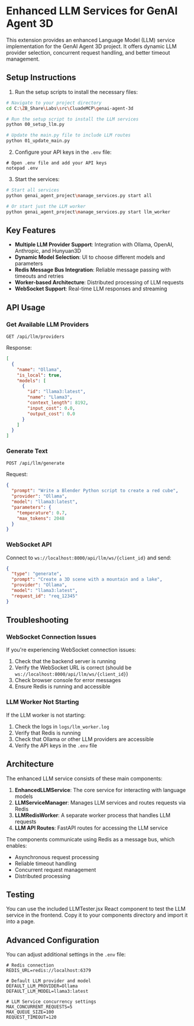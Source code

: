 # Enhanced LLM Services for GenAI Agent 3D

This extension provides an enhanced Language Model (LLM) service implementation for the GenAI Agent 3D project. It offers dynamic LLM provider selection, concurrent request handling, and better timeout management.

## Setup Instructions

1. Run the setup scripts to install the necessary files:

```bash
# Navigate to your project directory
cd C:\ZB_Share\Labs\src\CluadeMCP\genai-agent-3d

# Run the setup script to install the LLM services
python 00_setup_llm.py

# Update the main.py file to include LLM routes
python 01_update_main.py
```

2. Configure your API keys in the `.env` file:

```
# Open .env file and add your API keys
notepad .env
```

3. Start the services:

```bash
# Start all services
python genai_agent_project\manage_services.py start all

# Or start just the LLM worker
python genai_agent_project\manage_services.py start llm_worker
```

## Key Features

- **Multiple LLM Provider Support**: Integration with Ollama, OpenAI, Anthropic, and Hunyuan3D
- **Dynamic Model Selection**: UI to choose different models and parameters
- **Redis Message Bus Integration**: Reliable message passing with timeouts and retries
- **Worker-based Architecture**: Distributed processing of LLM requests
- **WebSocket Support**: Real-time LLM responses and streaming

## API Usage

### Get Available LLM Providers

```http
GET /api/llm/providers
```

Response:
```json
[
  {
    "name": "Ollama",
    "is_local": true,
    "models": [
      {
        "id": "llama3:latest",
        "name": "Llama3",
        "context_length": 8192,
        "input_cost": 0.0,
        "output_cost": 0.0
      }
    ]
  }
]
```

### Generate Text

```http
POST /api/llm/generate
```

Request:
```json
{
  "prompt": "Write a Blender Python script to create a red cube",
  "provider": "Ollama",
  "model": "llama3:latest",
  "parameters": {
    "temperature": 0.7,
    "max_tokens": 2048
  }
}
```

### WebSocket API

Connect to `ws://localhost:8000/api/llm/ws/{client_id}` and send:

```json
{
  "type": "generate",
  "prompt": "Create a 3D scene with a mountain and a lake",
  "provider": "Ollama",
  "model": "llama3:latest",
  "request_id": "req_12345"
}
```

## Troubleshooting

### WebSocket Connection Issues

If you're experiencing WebSocket connection issues:

1. Check that the backend server is running
2. Verify the WebSocket URL is correct (should be `ws://localhost:8000/api/llm/ws/{client_id}`)
3. Check browser console for error messages
4. Ensure Redis is running and accessible

### LLM Worker Not Starting

If the LLM worker is not starting:

1. Check the logs in `logs/llm_worker.log`
2. Verify that Redis is running
3. Check that Ollama or other LLM providers are accessible
4. Verify the API keys in the `.env` file

## Architecture

The enhanced LLM service consists of these main components:

1. **EnhancedLLMService**: The core service for interacting with language models
2. **LLMServiceManager**: Manages LLM services and routes requests via Redis
3. **LLMRedisWorker**: A separate worker process that handles LLM requests
4. **LLM API Routes**: FastAPI routes for accessing the LLM service

The components communicate using Redis as a message bus, which enables:

- Asynchronous request processing
- Reliable timeout handling
- Concurrent request management
- Distributed processing

## Testing

You can use the included LLMTester.jsx React component to test the LLM service in the frontend. Copy it to your components directory and import it into a page.

## Advanced Configuration

You can adjust additional settings in the `.env` file:

```
# Redis connection
REDIS_URL=redis://localhost:6379

# Default LLM provider and model
DEFAULT_LLM_PROVIDER=Ollama
DEFAULT_LLM_MODEL=llama3:latest

# LLM Service concurrency settings
MAX_CONCURRENT_REQUESTS=5
MAX_QUEUE_SIZE=100
REQUEST_TIMEOUT=120
```
